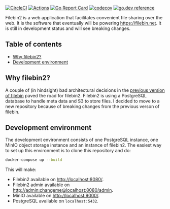 [![CircleCI](https://circleci.com/gh/espebra/filebin2/tree/master.svg?style=shield)](https://circleci.com/gh/espebra/filebin2/tree/master) [![Actions](https://github.com/espebra/filebin2/workflows/Actions/badge.svg)](https://github.com/espebra/filebin2/actions)
[![Go Report Card](https://goreportcard.com/badge/github.com/espebra/filebin2)](https://goreportcard.com/report/github.com/espebra/filebin2)
[![codecov](https://codecov.io/gh/espebra/filebin2/branch/master/graph/badge.svg)](https://codecov.io/gh/espebra/filebin2)
[![go.dev reference](https://img.shields.io/badge/go.dev-reference-007d9c?logo=go&logoColor=white&style=flat)](https://pkg.go.dev/github.com/espebra/filebin2)

Filebin2 is a web application that facilitates convenient file sharing over the web. It is the software that eventually will be powering https://filebin.net. It is still in development status and will see breaking changes.

## Table of contents

* [Why filebin2?](#why-filebin2)
* [Development environment](#development-environment)

## Why filebin2?

A couple of (in hindsight) bad architectural decisions in the [previous version of filebin](https://github.com/espebra/filebin) paved the road for filebin2. Filebin2 is using a PostgreSQL database to handle meta data and S3 to store files. I decided to move to a new repository because of breaking changes from the previous verson of filebin.

## Development environment

The development environment consists of one PostgreSQL instance, one MinIO object storage instance and an instance of filebin2. The easiest way to set up this environment is to clone this repository and do:

```bash
docker-compose up --build
```

This will make:

* Filebin2 available on [http://localhost:8080/](http://localhost:8080/).
* Filebin2 admin available on [http://admin:changeme@localhost:8080/admin](http://admin:changeme@localhost:8080/admin).
* MinIO available on [http://localhost:9000/](http://localhost:9000/).
* PostgreSQL available on `localhost:5432`.

